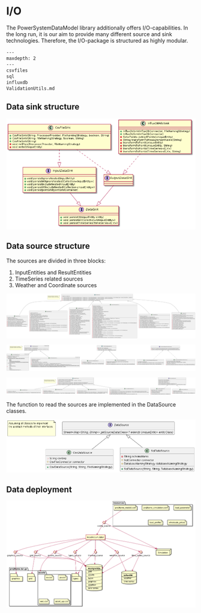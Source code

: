 # I/O

The PowerSystemDataModel library additionally offers I/O-capabilities.
In the long run, it is our aim to provide many different source and sink technologies.
Therefore, the I/O-package is structured as highly modular.

```{toctree}
---
maxdepth: 2
---
csvfiles
sql
influxdb
ValidationUtils.md
```

## Data sink structure

[![Class diagram of data sink classes](../_static/figures/uml/DataSinkClassDiagram.png)](../_static/figures/uml/DataSinkClassDiagram.png)

## Data source structure

The sources are divided in three blocks:
1. InputEntities and ResultEntities
2. TimeSeries related sources
3. Weather and Coordinate sources

[![Class diagram of entity sources](../_static/figures/uml/EntitySourceClassDiagram.png)](../_static/figures/uml/EntitySourceClassDiagram.png)

[![Class diagram of time series sources](../_static/figures/uml/TimeSeriesSourceClassDiagram.png)](../_static/figures/uml/TimeSeriesSourceClassDiagram.png)

[![Class diagram of weather and coordinate sources](../_static/figures/uml/WeatherCoordinateSourceClassDiagram.png)](../_static/figures/uml/WeatherCoordinateSourceClassDiagram.png)

The function to read the sources are implemented in the DataSource classes.

[![Class diagram of data sources](../_static/figures/uml/FunctionalDataSourceClassDiagram.png)](../_static/figures/uml/FunctionalDataSourceClassDiagram.png)

## Data deployment

[![Diagram of input data deployment](../_static/figures/uml/InputDataDeployment.png)](../_static/figures/uml/InputDataDeployment.png)
